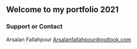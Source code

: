 ## Welcome to my portfolio 2021
### Support or Contact
Arsalan Fallahpour Arsalanfallahpour@outlook.com